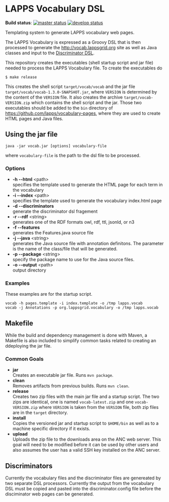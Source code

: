 # LAPPS Vocabulary DSL

**Build status**:
[![master status](http://grid.anc.org:9080/travis/svg/lappsgrid-incubator/vocabulary-dsl?branch=master)](https://travis-ci.org/lappsgrid-incubator/vocabulary-dsl)
[![develop status](http://grid.anc.org:9080/travis/svg/lappsgrid-incubator/vocabulary-dsl?branch=develop)](https://travis-ci.org/lappsgrid-incubator/vocabulary-dsl)

Templating system to generate LAPPS vocabulary web pages.

The LAPPS Vocabulary is expressed as a Groovy DSL that is then processed to generate the http://vocab.lappsgrid.org site as well as Java classes and input to the [Discriminator DSL](https://github.com/lappsgrid-incubator/org.lappsgrid.discriminator.dsl).

This repository creates the executables (shell startup script and jar file) needed to process the LAPPS Vocabulary file. To create the executables do

```
$ make release
```

This creates the shell script `target/vocab/vocab` and the jar file `target/vocab/vocab-1.3.0-SNAPSHOT.jar`, where `VERSION` is determined by the content of the `VERSION` file. It also creates the archive `target/vocab-VERSION.zip` which contains the shell script and the jar. Those two executables should be added to the `bin` directory of https://github.com/lapps/vocabulary-pages, where they are used to create HTML pages and Java files.


## Using the jar file

```
java -jar vocab.jar [options] vocabulary-file
```
where `vocabulary-file` is the path to the dsl file to be processed.

### Options

* **-h --html** &lt;path&gt;<br/>
specifies the template used to generate the HTML page for each term in the vocabulary
* **-i --index** &lt;path&gt;<br/>
specifies the template used to generate the vocabulary index.html page
* **-d --discriminators**<br/>
generate the discriminator dsl fragement
* **-r --rdf** &lt;string&gt;<br/>
generates one of the RDF formats owl, rdf, ttl, jsonld, or n3
* **-f --features**<br/>
generates the Features.java source file
* **-j --java** &lt;string&gt;<br/>
generates the Java source file with annotation definitons. The parameter is the name of the class/file that will be generated.
* **-p --package** &lt;string&gt;<br/>
specify the package name to use for the Java source files.
* **-o --output** &lt;path&gt;<br/>
output directory

### Examples

These examples are for the startup script.

```
vocab -h pages.template -i index.template -o /tmp lapps.vocab
vocab -j Annotations -p org.lappsgrid.vocabulary -o /tmp lapps.vocab
```

## Makefile

While the build and dependency management is done with Maven, a Makefile is also included to simplify common tasks related to creating an ddeploying the jar file.

### Common Goals

* **jar**<br/>
Creates an executable jar file. Runs `mvn package`.
* **clean**<br/>
Removes artifacts from previous builds. Runs `mvn clean`.
* **release**<br/>
Creates two zip files with the main jar file and a startup script. The two zips are identical, one is named `vocab-latest.zip` and one `vocab-VERSION.zip` where `VERSION` is taken from the `VERSION` file, both zip files are in the `target` directory.
* **install**<br/>
Copies the versioned jar and startup script to `$HOME/bin` as well as to a machine specific directory if it exists.
* **upload**<br/>
Uploads the zip file to the downloads area on the ANC web server. This goal will need to be modified before it can be used by other users and also assumes the user has a valid SSH key installed on the ANC server.

## Discriminators

Currently the vocabulary files and the discriminator files are genereated by two separate DSL processors. Currently the output from the vocabulary DSL must be copied and pasted into the discriminator.config file before the disciminator web pages can be generated.
